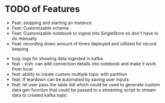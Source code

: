 # TODO of Features

* Feat: stopping and starting an instance
* Feat: Customizable schema
* Feat: Customizable notebook to ingest into SingleStore so don't have to do manually
* Feat: recording down amount of times deployed and utilized for record keeping
- bug: logs for showing data ingested in kafka
- feat - vish: can add connection details into notebook and make it work from local
- feat: ability to create custom multiple topic with partition
- feat: tf teardown can be automated by saving user inputs
- feat: let user pass the table ddl which could be used to generate custom data gen function that could be passed to a streaming script to stream data to created kafka topic 